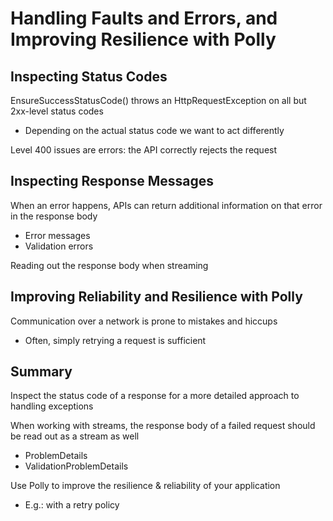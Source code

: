 # Handling Faults and Errors, and Improving Resilience with Polly

## Inspecting Status Codes

EnsureSuccessStatusCode() throws an HttpRequestException on all but 2xx-level status codes 
- Depending on the actual status code we want to act differently

Level 400 issues are errors: the API correctly rejects the request

## Inspecting Response Messages

When an error happens, APIs can return additional information on that error in the response body
- Error messages
- Validation errors

Reading out the response body when streaming

## Improving Reliability and Resilience with Polly

Communication over a network is prone to mistakes and hiccups
- Often, simply retrying a request is sufficient

## Summary

Inspect the status code of a response for a more detailed approach to handling exceptions 

When working with streams, the response body of a failed request should be read out as a stream as well
- ProblemDetails
- ValidationProblemDetails

Use Polly to improve the resilience & reliability of your application
- E.g.: with a retry policy